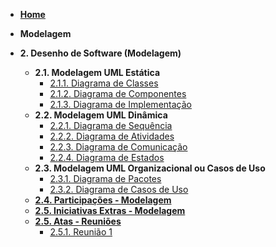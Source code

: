 <!-- docs/_sidebar.md -->

- [**Home**](/README.md)

- **Modelagem**

- **2. Desenho de Software (Modelagem)**
    - **2.1. Modelagem UML Estática**
      - [2.1.1. Diagrama de Classes](/Modelagem/2.1.1.DiagramaClasse.md)
      - [2.1.2. Diagrama de Componentes](/Modelagem/2.1.2.DiagramaComponentes.md)
      - [2.1.3. Diagrama de Implementação](/Modelagem/2.1.3.DiagramaImplementacao.md)
    - **2.2. Modelagem UML Dinâmica**
      - [2.2.1. Diagrama de Sequência](/Modelagem/2.2.1.DiagramaSequencia.md)
      - [2.2.2. Diagrama de Atividades](/Modelagem/2.2.2.DiagramaAtividades.md)
      - [2.2.3. Diagrama de Comunicação](/Modelagem/2.2.3.DiagramaComunicacao.md)
      - [2.2.4. Diagrama de Estados](/Modelagem/2.2.4.DiagramaEstados.md)
    - **2.3. Modelagem UML Organizacional ou Casos de Uso**
      - [2.3.1.  Diagrama de Pacotes](/Modelagem/2.3.1.DiagramaPacotes.md)
      - [2.3.2.  Diagrama de Casos de Uso](/Modelagem/2.3.2.DiagramaCasosdeUso.md)
    - [**2.4. Participações - Modelagem**](/Modelagem/2.4.ParticipacoesModelagem.md)
    - [**2.5. Iniciativas Extras - Modelagem**](/docs/Modelagem/2.5.IniciativasExtras.md)
    - [**2.5. Atas - Reuniões**](/docs/Modelagem/2.5.IniciativasExtras.md)
      - [2.5.1. Reunião 1](/Modelagem/2.5.1.reuniao1.md)
